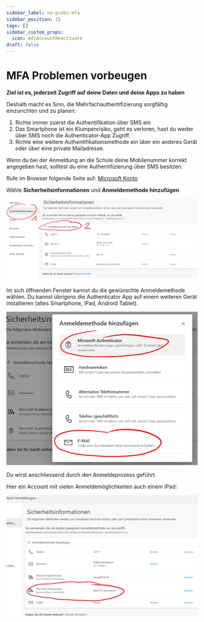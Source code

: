 ```yaml
---
sidebar_label: no-probs-mfa
sidebar_position: 15
tags: []
sidebar_custom_props:
  icon: mdiAccountReactivate
draft: false
---
```


# MFA Problemen vorbeugen

**Ziel ist es, jederzeit Zugriff auf deine Daten und deine Apps zu haben**

Deshalb macht es Sinn, die Mehrfachauthentifizierung sorgfältig einzurichten und zu planen:

1. Richte immer zuerst die Authentifikation über SMS ein
2. Das Smartphone ist ein Klumpenrisiko, geht es verloren, hast du weder über SMS noch die Authenticator-App Zugriff.
3. Richte eine weitere Authentifikationsmethode ein über ein anderes Gerät oder über eine private Mailadresse.

Wenn du bei der Anmeldung an die Schule deine Mobilenummer korrekt angegeben hast, solltest du eine Authentifizierung über SMS besitzen.

Rufe im Browser folgende Seite auf: [Microsoft Konto](https://myaccount.microsoft.com/)

Wähle __Sicherheitsinformationen__ und __Anmeldemethode hinzufügen__

![](mskontosicherheit1.png)

Im sich öffnenden Fenster kannst du die gewünschte Anmeldemethode wählen. Du kannst übrigens die Authenticator App auf einem weiteren Gerät installieren (altes Smartphone, iPad, Android Tablet).

![](KontovieleAnmeldemethoden.png)

Du wirst anschliessend durch den Anmeldeprozess geführt.

Hier ein Account mit vielen Anmeldemöglichkeiten auch einem iPad:

![](alleMethodenMFA.png)

